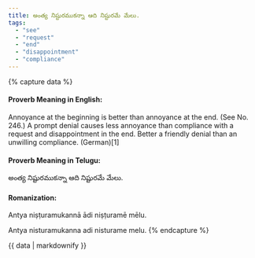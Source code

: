 ```yaml
---
title: అంత్య నిష్టురముకన్నా ఆది నిష్టురమే మేలు.
tags:
  - "see"
  - "request"
  - "end"
  - "disappointment"
  - "compliance"
---
```


{% capture data %}
#### Proverb Meaning in English:
Annoyance at the beginning is better than annoyance at the end.
(See No. 246.)
A prompt denial causes less annoyance than compliance with a request and disappointment in the end.
Better a friendly denial than an unwilling compliance. (German)[1]

#### Proverb Meaning in Telugu:
అంత్య నిష్టురముకన్నా ఆది నిష్టురమే మేలు.

#### Romanization:
Antya niṣṭuramukannā ādi niṣṭuramē mēlu.

Antya nisturamukanna adi nisturame melu.
{% endcapture %}

{{ data | markdownify }}


